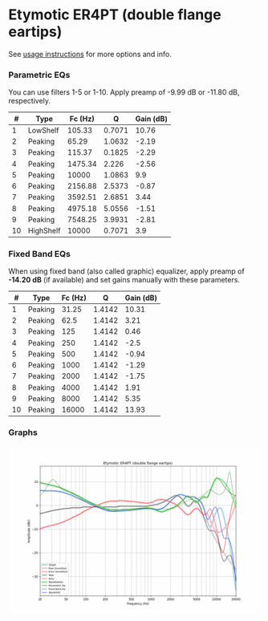# Etymotic ER4PT (double flange eartips)
See [usage instructions](https://github.com/jaakkopasanen/AutoEq#usage) for more options and info.

### Parametric EQs
You can use filters 1-5 or 1-10. Apply preamp of -9.99 dB or -11.80 dB, respectively.

|   # | Type      |   Fc (Hz) |      Q |   Gain (dB) |
|-----|-----------|-----------|--------|-------------|
|   1 | LowShelf  |    105.33 | 0.7071 |       10.76 |
|   2 | Peaking   |     65.29 | 1.0632 |       -2.19 |
|   3 | Peaking   |    115.37 | 0.1825 |       -2.29 |
|   4 | Peaking   |   1475.34 | 2.226  |       -2.56 |
|   5 | Peaking   |  10000    | 1.0863 |        9.9  |
|   6 | Peaking   |   2156.88 | 2.5373 |       -0.87 |
|   7 | Peaking   |   3592.51 | 2.6851 |        3.44 |
|   8 | Peaking   |   4975.18 | 5.0556 |       -1.51 |
|   9 | Peaking   |   7548.25 | 3.9931 |       -2.81 |
|  10 | HighShelf |  10000    | 0.7071 |        3.9  |

### Fixed Band EQs
When using fixed band (also called graphic) equalizer, apply preamp of **-14.20 dB** (if available) and set gains manually with these parameters.

|   # | Type    |   Fc (Hz) |      Q |   Gain (dB) |
|-----|---------|-----------|--------|-------------|
|   1 | Peaking |     31.25 | 1.4142 |       10.31 |
|   2 | Peaking |     62.5  | 1.4142 |        3.21 |
|   3 | Peaking |    125    | 1.4142 |        0.46 |
|   4 | Peaking |    250    | 1.4142 |       -2.5  |
|   5 | Peaking |    500    | 1.4142 |       -0.94 |
|   6 | Peaking |   1000    | 1.4142 |       -1.29 |
|   7 | Peaking |   2000    | 1.4142 |       -1.75 |
|   8 | Peaking |   4000    | 1.4142 |        1.91 |
|   9 | Peaking |   8000    | 1.4142 |        5.35 |
|  10 | Peaking |  16000    | 1.4142 |       13.93 |

### Graphs
![](./Etymotic%20ER4PT%20(double%20flange%20eartips).png)
